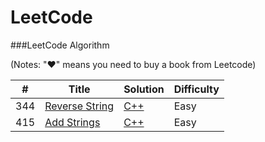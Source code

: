 LeetCode
========

###LeetCode Algorithm

(Notes: "&hearts;" means you need to buy a book from Leetcode)


| # | Title | Solution | Difficulty |
|---| ----- | -------- | ---------- |
|344|[Reverse String](https://leetcode.com/problems/reverse-string/) | [C++](./algorithms/cpp/totalHammingDistance/totalHammingDistance.cpp)|Easy|
|415|[Add Strings](https://leetcode.com/problems/add-strings/) | [C++](./algorithms/cpp/addStrings/AddStrings.cpp)|Easy|
